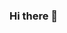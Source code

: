 ### Hi there 👋

<!--

Hello, I'm Tikhon Moskvin 👋
A passionate frontend developer from Thailand, with russian roots
coding

🌱 I’m currently learning React & Redux

📫 How to reach me: tikhonmoskvinbox@gmail.com || tihonmoskvin@mail.ru / Telegram @TihonMoskvin

⚡ Fun fact: I can tell you what geosteering means

codewars

Connect with me:
@gorbadey_m mikhail-gorbadey @gorbadey_m

mgorbadey

Languages and Tools:
html5 css3 javascript webpack react redux typescript nodejs express sass jest storybook postman postgresql mongodb git figma 
-->
